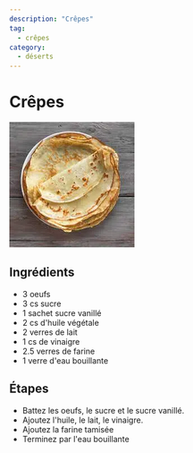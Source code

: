 ```yaml
---
description: "Crêpes"
tag:
  - crêpes
category:
  - déserts
---
```


# Crêpes

![](/static/crepes.webp)

## Ingrédients

- 3 oeufs
- 3 cs sucre
- 1 sachet sucre vanillé
- 2 cs d'huile végétale
- 2 verres de lait
- 1 cs de vinaigre
- 2.5 verres de farine
- 1 verre d'eau bouillante

## Étapes

- Battez les oeufs, le sucre et le sucre vanillé.
- Ajoutez l'huile, le lait, le vinaigre.
- Ajoutez la farine tamisée
- Terminez par l'eau bouillante
